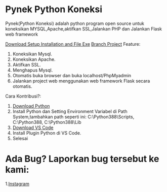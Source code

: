 # Pynek Python Koneksi

Pynek(Python Koneksi) adalah python program open source untuk koneksikan MYSQL,Apache,aktifkan SSL,Jalankan PHP dan Jalankan Flask web framework

[Download Setup Installation and File Exe](https://github.com/AnTS-Groups/Pynek-Python-Koneksi-/releases/tag/1.0.0.0)
[Branch Project]()
Feature:
1. Koneksikan Mysql.
2. Koneksikan Apache.
3. Aktifkan SSL.
4. Menghapus Mysql.
5. Otomatis buka browser dan buka localhost/PhpMyadmin
6. Jalankan project web menggunakan web framework Flask secara otomatis.

Cara Kontribusi?:
1. [Download Python](https://www.python.org/downloads/)
2. Install Python dan Setting Environment Variabel di Path System,tambahkan path seperti ini: C:\Python388\Scripts, C:\Python388\, C:\Python388\Lib
3. [Download VS Code](https://code.visualstudio.com/)
4. Install Plugin Python di VS Code.
5. Selesai


# Ada Bug? Laporkan bug tersebut ke kami:

1.[Instagram](https://www.instagram.com/antsgroups)
